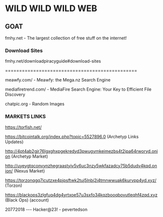 # WILD WILD WILD WEB

## GOAT

fmhy.net - The largest collection of free stuff on the internet!


### Download Sites 

fmhy.net/downloadpiracyguide#download-sites

===============================================

meawfy.com/ - Meawfy: the Mega.nz Search Engine

mediafiretrend.com/ - MediaFire Search Engine: Your Key to Efficient File Discovery

chatpic.org  - Random Images 

### MARKETS LINKS

https://torfish.net/

https://bitcointalk.org/index.php?topic=5527896.0 (Archetyp Links Updates)

http://4pt4ab2gjr76lgxghxpgekredyd3pwugymkeimezbs4t2ipa64rworyd.onion (Archetyp Market)

http://uyeygtqconvynzhegraastyiv5v6uc3nzy5wkfazadcy75b5dudv4kqd.onion/ (Nexus Market)

https://torzonqgq7icutzxe4pjpsftwk2tuj5lnbj2i4tmnwwuak6kurvpp4yd.xyz/ (Torzon)

https://blackops3zlgfuq4dg4yrtxoe57u3sxfo34kqzbooqbovutleqhf4zqd.xyz (Black Ops) (account)

20772018 --- Hacker@23! - pevertedson
